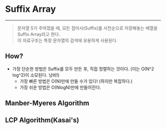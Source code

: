 # Suffix Array
---
> 문자열 S가 주어졌을 때, 모든 접미사(Suffix)를 사전순으로 저장해놓는 배열을 Suffix Array라고 한다.  
> 이 자료구조는 특정 문자열의 검색에 유용하게 사용된다.  

## How?
- 가장 단순한 방법은 Suffix를 모두 만든 후, 직접 정렬하는 것이다. (이는 O(N^2 log^2)이 소모된다. 낭비!)
  - 가장 빠른 방법은 O(N)만에 만들 수가 있다! (하지만 복잡하다.)
  - 가장 쉬운 방법은 O(NlogN)만에 만들어진다.

## Manber-Myeres Algorithm

## LCP Algorithm(Kasai's)

